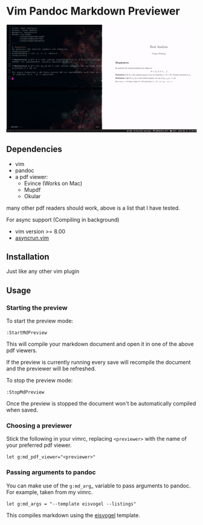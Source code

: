 # Vim Pandoc Markdown Previewer

![alt text](./preview.gif "Preview")

## Dependencies

* vim
* pandoc
* a pdf viewer:
    * Evince (Works on Mac)
    * Mupdf
    * Okular

many other pdf readers should work, above is a list that I have tested.

For async support (Compiling in background)

* vim version >= 8.00
* [asyncrun.vim](https://github.com/skywind3000/asyncrun.vim)

## Installation

Just like any other vim plugin

## Usage

### Starting the preview

To start the preview mode:
```
:StartMdPreview
```
This will compile your markdown document and open it in one of the above pdf viewers.

If the preview is currently running every save will recompile the document and the previewer will
be refreshed.

To stop the preview mode:
```
:StopMdPreview
```

Once the preview is stopped the document won't be automatically compiled when saved.


### Choosing a previewer

Stick the following in your vimrc, replacing `<previewer>` with the name of your preferred pdf viewer.

```
let g:md_pdf_viewer="<previewer>"
```

### Passing arguments to pandoc

You can make use of the `g:md_arg`_ variable to pass arguments to pandoc. For example, taken from my vimrc.

```
let g:md_args = "--template eisvogel --listings"
```

This compiles markdown using the [eisvogel](https://github.com/Wandmalfarbe/pandoc-latex) template.
